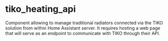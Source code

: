 # tiko_heating_api
Component allowing to manage traditional radiators connected via the TIKO solution from within Home Assistant server. It requires hosting a web page that will serve as an endpoint to communicate with TIKO through their API.
